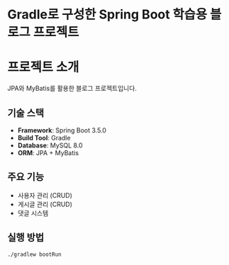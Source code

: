 # Gradle로 구성한 Spring Boot 학습용 블로그 프로젝트

# 프로젝트 소개
JPA와 MyBatis를 활용한 블로그 프로젝트입니다.

## 기술 스택
- **Framework**: Spring Boot 3.5.0
- **Build Tool**: Gradle
- **Database**: MySQL 8.0
- **ORM**: JPA + MyBatis

## 주요 기능
- 사용자 관리 (CRUD)
- 게시글 관리 (CRUD)
- 댓글 시스템

## 실행 방법
```bash
./gradlew bootRun
